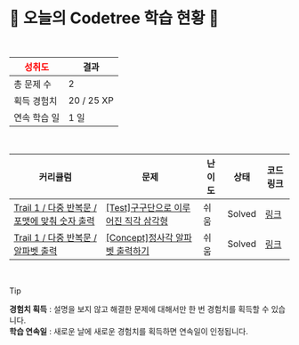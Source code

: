 # 🌲 오늘의 Codetree 학습 현황 🌲

<br />

| <span style="color:red;display:block;text-align:center;"> **성취도**</span> | 결과 |
|---|---|
| 총 문제 수 | 2 |
| 획득 경험치 | 20 / 25 XP |
| 연속 학습 일 | 1 일 |

<br />

|커리큘럼|문제|난이도|상태|코드 링크|
|---|---|---|---|---|
|[Trail 1 / 다중 반복문 / 포맷에 맞춰 숫자 출력](https://www.codetree.ai/trail-info/novice-low/)|[[Test]구구단으로 이루어진 직각 삼각형](https://www.codetree.ai/trails/complete/curated-cards/test-a-right-triangle-made-up-of-multiplication-tables/)|쉬움|Solved|[링크](https://github.com/SiHyungLee4076/CodePrac/blob/main/250402/%EA%B5%AC%EA%B5%AC%EB%8B%A8%EC%9C%BC%EB%A1%9C%20%EC%9D%B4%EB%A3%A8%EC%96%B4%EC%A7%84%20%EC%A7%81%EA%B0%81%20%EC%82%BC%EA%B0%81%ED%98%95/a-right-triangle-made-up-of-multiplication-tables.java)|
|[Trail 1 / 다중 반복문 / 알파벳 출력](https://www.codetree.ai/trail-info/novice-low/)|[[Concept]정사각 알파벳 출력하기](https://www.codetree.ai/trails/complete/curated-cards/intro-print-alpabet-in-square/)|쉬움|Solved|[링크](https://github.com/SiHyungLee4076/CodePrac/blob/main/250402/%EC%A0%95%EC%82%AC%EA%B0%81%20%EC%95%8C%ED%8C%8C%EB%B2%B3%20%EC%B6%9C%EB%A0%A5%ED%95%98%EA%B8%B0/print-alpabet-in-square.java)|


<br />

> [!TIP]
> **경험치 획득** : 설명을 보지 않고 해결한 문제에 대해서만 한 번 경험치를 획득할 수 있습니다.  
> **학습 연속일** : 새로운 날에 새로운 경험치를 획득하면 연속일이 인정됩니다.

